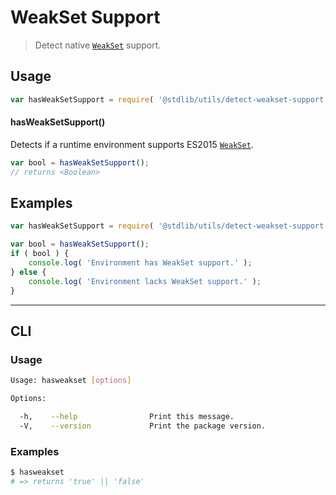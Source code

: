WeakSet Support
===

> Detect native [`WeakSet`][weakset] support.


<!-- <usage> -->

## Usage

``` javascript
var hasWeakSetSupport = require( '@stdlib/utils/detect-weakset-support' );
```

#### hasWeakSetSupport()

Detects if a runtime environment supports ES2015 [`WeakSet`][weakset].

``` javascript
var bool = hasWeakSetSupport();
// returns <Boolean>
```

<!-- </usage> -->


<!-- <examples> -->

## Examples

``` javascript
var hasWeakSetSupport = require( '@stdlib/utils/detect-weakset-support' );

var bool = hasWeakSetSupport();
if ( bool ) {
    console.log( 'Environment has WeakSet support.' );
} else {
    console.log( 'Environment lacks WeakSet support.' );
}
```

<!-- </examples> -->


<!-- <cli> -->

---

## CLI

<!-- <usage> -->

### Usage

``` bash
Usage: hasweakset [options]

Options:

  -h,    --help                Print this message.
  -V,    --version             Print the package version.
```

<!-- </usage> -->

<!-- <examples> -->

### Examples

``` bash
$ hasweakset
# => returns 'true' || 'false'
```

<!-- </examples> -->

<!-- </cli> -->


<!-- <links> -->

[weakset]: https://developer.mozilla.org/en-US/docs/Web/JavaScript/Reference/Global_Objects/WeakSet

<!-- </links> -->
